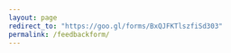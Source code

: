 ```yaml
---
layout: page
redirect_to: "https://goo.gl/forms/BxQJFKTlszfiSd303"
permalink: /feedbackform/
---
```

